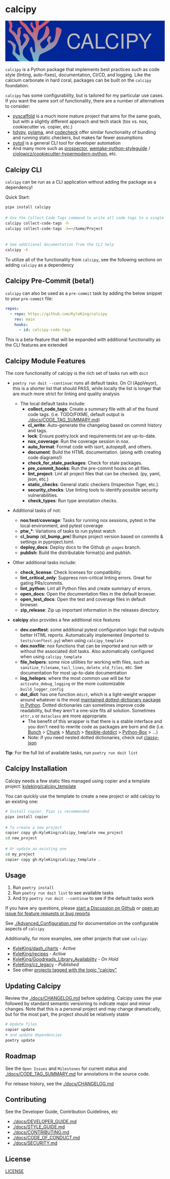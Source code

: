 # calcipy

![./calcipy-banner-wide.svg](https://raw.githubusercontent.com/KyleKing/calcipy/main/docs/calcipy-banner-wide.svg)

`calcipy` is a Python package that implements best practices such as code style (linting, auto-fixes), documentation, CI/CD, and logging. Like the calcium carbonate in hard coral, packages can be built on the `calcipy` foundation.

`calcipy` has some configurability, but is tailored for my particular use cases. If you want the same sort of functionality, there are a number of alternatives to consider:

- [pyscaffold](https://github.com/pyscaffold/pyscaffold) is a much more mature project that aims for the same goals, but with a slightly different approach and tech stack (tox vs. nox, cookiecutter vs. copier, etc.)
- [tidypy](https://github.com/jayclassless/tidypy#features), [pylama](https://github.com/klen/pylama), and [codecheck](https://pypi.org/project/codecheck/) offer similar functionality of bundling and running static checkers, but makes far fewer assumptions
- [pytoil](https://github.com/FollowTheProcess/pytoil) is a general CLI tool for developer automation
- And many more such as [prospector](https://github.com/PyCQA/prospector), [wemake-python-styleguide](https://github.com/wemake-services/wemake-python-styleguide) / [cjolowicz/cookiecutter-hypermodern-python](https://github.com/cjolowicz/cookiecutter-hypermodern-python), etc.

## Calcipy CLI

`calcipy` can be run as a CLI application without adding the package as a dependency!

Quick Start:

```sh
pipx install calcipy

# Use the Collect Code Tags command to write all code tags to a single file
calcipy collect-code-tags -h
calcipy collect-code-tags -b=~/Some/Project


# See additional documentation from the CLI help
calcipy -h
```

To utilize all of the functionality from `calcipy`, see the following sections on adding `calcipy` as a dependency

## Calcipy Pre-Commit (beta!)

`calcipy` can also be used as a `pre-commit` task by adding the below snippet to your `pre-commit` file:

```yaml
repos:
  - repo: https://github.com/KyleKing/calcipy
    rev: main
    hooks:
      - id: calcipy-code-tags
```

This is a beta-feature that will be expanded with additional functionality as the CLI features are extended

## Calcipy Module Features

The core functionality of calcipy is the rich set of tasks run with `doit`

- `poetry run doit --continue`: runs all default tasks. On CI (AppVeyor), this is a shorter list that should PASS, while locally the list is longer that are much more strict for linting and quality analysis

  - The local default tasks include:
    - **collect_code_tags**: Create a summary file with all of the found code tags. (i.e. TODO/FIXME, default output is [./docs/CODE_TAG_SUMMARY.md](./docs/CODE_TAG_SUMMARY.md))
    - **cl_write**: Auto-generate the changelog based on commit history and tags.
    - **lock**: Ensure poetry.lock and requirements.txt are up-to-date.
    - **nox_coverage**: Run the coverage session in nox.
    - **auto_format**: Format code with isort, autopep8, and others.
    - **document**: Build the HTML documentation. (along with creating code diagrams!)
    - **check_for_stale_packages**: Check for stale packages.
    - **pre_commit_hooks**: Run the pre-commit hooks on all files.
    - **lint_project**: Lint all project files that can be checked. (py, yaml, json, etc.)
    - **static_checks**: General static checkers (Inspection Tiger, etc.).
    - **security_checks**: Use linting tools to identify possible security vulnerabilities.
    - **check_types**: Run type annotation checks.

- Additional tasks of not:

  - **nox**/**test**/**coverage**: Tasks for running nox sessions, pytest in the local environment, and pytest coverage
  - **ptw\_\***: Variations of tasks to run pytest watch
  - **cl_bump** (**cl_bump_pre**):Bumps project version based on commits & settings in pyproject.toml.
  - **deploy_docs**: Deploy docs to the Github `gh-pages` branch.
  - **publish**: Build the distributable format(s) and publish.

- Other additional tasks include:

  - **check_license**: Check licenses for compatibility.
  - **lint_critical_only**: Suppress non-critical linting errors. Great for gating PRs/commits.
  - **lint_python**: Lint all Python files and create summary of errors.
  - **open_docs**: Open the documentation files in the default browser.
  - **open_test_docs**: Open the test and coverage files in default browser.
  - **zip_release**: Zip up important information in the releases directory.

- **calcipy** also provides a few additional nice features

  - **dev.conftest**: some additional pytest configuration logic that outputs better HTML reports. Automatically implemented (imported to `tests/conftest.py`) when using `calcipy_template`
  - **dev.noxfile**: nox functions that can be imported and run with or without the associated doit tasks. Also automatically configured when using `calcipy_template`
  - **file_helpers**: some nice utilities for working with files, such as `sanitize_filename`, `tail_lines`, `delete_old_files`, etc. See documentation for most up-to-date documentation
  - **log_heleprs**: where the most common use will be for `activate_debug_logging` or the more customizable `build_logger_config`
  - **dot_dict**: has one function `ddict`, which is a light-weight wrapper around whatever is the most [maintained dotted-dictionary package in Python](https://pypi.org/search/?q=dot+accessible+dictionary&o=). Dotted dictionaries can sometimes improve code readability, but they aren't a one-size fits all solution. Sometimes `attr.s` or `dataclass` are more appropriate.
    - The benefit of this wrapper is that there is a stable interface and you don't need to rewrite code as packages are born and die (i.e. [Bunch](https://pypi.org/project/bunch/) > [Chunk](https://pypi.org/project/chunk/) > [Munch](https://pypi.org/project/munch/) > [flexible-dotdict](https://pypi.org/project/flexible-dotdict/) > [Python-Box](https://pypi.org/project/python-box/) > ...)
    - Note: if you need nested dotted dictionaries, check out [classy-json](https://pypi.org/project/classy-json/)

**Tip**: For the full list of available tasks, run `poetry run doit list`

## Calcipy Installation

Calcipy needs a few static files managed using copier and a template project: [kyleking/calcipy_template](https://github.com/KyleKing/calcipy_template/)

You can quickly use the template to create a new project or add calcipy to an existing one:

```sh
# Install copier. Pipx is recommended
pipx install copier

# To create a new project
copier copy gh:KyleKing/calcipy_template new_project
cd new_project

# Or update an existing one
cd my_project
copier copy gh:KyleKing/calcipy_template .
```

## Usage

1. Run `poetry install`
1. Run `poetry run doit list` to see available tasks
1. And try `poetry run doit --continue` to see if the default tasks work

If you have any questions, please [start a Discussion on Github](https://github.com/KyleKing/calcipy/discussions/) or [open an issue for feature requests or bug reports](https://github.com/KyleKing/calcipy/issues/)

See [./Advanced_Configuration.md](./Advanced_Configuration.md) for documentation on the configurable aspects of `calcipy`

Additionally, for more examples, see other projects that use `calcipy`:

- [KyleKing/dash_charts](https://github.com/KyleKing/dash_charts) - *Active*
- [KyleKing/recipes](https://github.com/KyleKing/recipes) - *Active*
- [KyleKing/Goodreads_Library_Availability](https://github.com/KyleKing/Goodreads_Library_Availability) - *On Hold*
- [KyleKing/cz_legacy](https://github.com/KyleKing/cz_legacy) - *Published*
- See other [projects tagged with the topic "calcipy"](https://github.com/topics/calcipy)

## Updating Calcipy

Review the [./docs/CHANGELOG.md](./docs/CHANGELOG.md) before updating. Calcipy uses the year followed by standard semantic versioning to indicate major and minor changes. Note that this is a personal project and may change dramatically, but for the most part, the project should be relatively stable

```sh
# Update files
copier update
# and update dependencies
poetry update
```

## Roadmap

See the `Open Issues` and `Milestones` for current status and [./docs/CODE_TAG_SUMMARY.md](./docs/CODE_TAG_SUMMARY.md) for annotations in the source code.

For release history, see the [./docs/CHANGELOG.md](./docs/CHANGELOG.md)

## Contributing

See the Developer Guide, Contribution Guidelines, etc

- [./docs/DEVELOPER_GUIDE.md](./docs/DEVELOPER_GUIDE.md)
- [./docs/STYLE_GUIDE.md](./docs/STYLE_GUIDE.md)
- [./docs/CONTRIBUTING.md](./docs/CONTRIBUTING.md)
- [./docs/CODE_OF_CONDUCT.md](./docs/CODE_OF_CONDUCT.md)
- [./docs/SECURITY.md](./docs/SECURITY.md)

## License

[LICENSE](https://github.com/KyleKing/calcipy/tree/main/LICENSE)
